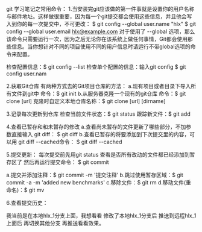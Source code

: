 git 学习笔记之常用命令：
1.当安装完git应该做的第一件事就是设置你的用户名称与邮件地址。这样做很重要，因为每一个git提交都会使用这些信息，并且他会写入到你的每一次提交中，不可更改：
$ git config --global user.name "hlx"
$ git config --global user.email hlx@example.com
对于使用了 --global 选项，那么该命令只需要运行一次，因为之后无论你在该系统上做任何事情，Git都会使用那些信息。当你想针对不同的项目使用不同的用户信息时请运行不带global选项的命令来配置。

检查配置信息：$ git config --list
检查单个配置的信息：输入git config <key>   $ git config user.nam

2.获取Git仓库
有两种方式去的Git项目仓库的方法：
a.现有项目或者目录下导入所有文件到git中 命令：$ git init
b.从服务器克隆一个现有的git仓库 命令：$ git clone [url]
克隆时自定义本地仓库名称：$ git clone [url] [dirname]

3.记录每次更新到仓库
检查当前文件状态：$ git status
跟踪新文件：$ git add <filename>

4.查看已暂存和和未暂存的修改
a.查看尚未暂存的文件更新了哪些部分，不加参数直接输入 git diff：
$ git diff
b.查看已暂存的将要添加到下次提交里的内容，可以用 git diff --cached命令：
$ git diff --cached

5.提交更新：
每次提交前先用git status 查看是否所有改动的文件都已经添加到暂存区了 然后再运行提交命令：
$ git commit

a.提交并添加注释：$ git commit -m '提交注释'
b.跳过使用暂存区域：$ git commit -a -m 'added new benchmarks'
c.移除文件：$ git rm
d.移动文件(重命名)：$ git mv

6.查看提交历史：

我当前是在本地hlx_1分支上面，我想看看 修改了本地hlx_1分支后 推送到远程hlx_1上面后
再切换其他分支 再推送看看效果。
